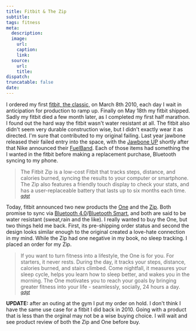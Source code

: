 ```yaml
---
title: Fitbit & The Zip
subtitle:
tags: fitness
meta:
  description:
  image:
    url:
    caption:
    link:
  source:
    url:
    title:
dispatch:
truncatable: false
date:
---
```

I ordered my first [fitbit, the classic,][1] on March 8th 2010, each day I wait in anticipation for production to ramp up. Finally on May 18th my fitbit shipped. Sadly my fitbit died a few month later, as I completed my first half marathon. I found out the hard way the fitbit wasn't water resistant at all. The fitbit also didn't seem very durable construction wise, but I didn't exactly wear it as directed. I'm sure that contributed to my original failing. Last year jawbone released their failed entry into the space, with the [Jawbone UP][2] shortly after that Nike announced their [FuelBand][3]. Each of those items had something the I wanted in the fitbit before making a replacement purchase, Bluetooth syncing to my phone.

>The Fitbit Zip is a low-cost Fitbit that tracks steps, distance, and calories burned, syncing the results to your computer or smartphone. The Zip also features a friendly touch display to check your stats, and has a user-replaceable battery that lasts up to six months each time.
><small><cite>[gdgt][a]</cite></small>

Today, fitbit announced two new products the [One][4] and the [Zip][5]. Both promise to sync via [Bluetooth 4.0][6]/[Bluetooth Smart][7], and both are said to be water resistant (sweat,rain and the like). I really wanted to buy the One, but two things held me back. First, its pre-shipping order status and second the design looks similar enough to the original created a love-hate connection in my mind. While the Zip had one negative in my book, no sleep tracking. I placed an order for my Zip.

>If you want to turn fitness into a lifestyle, the One is for you. For starters, it never rests. During the day, it tracks your steps, distance, calories burned, and stairs climbed. Come nightfall, it measures your sleep cycle, helps you learn how to sleep better, and wakes you in the morning. The One motivates you to reach your goals by bringing greater fitness into your life - seamlessly, socially, 24 hours a day.
><small><cite>[gdgt][b]</cite></small>

__UPDATE:__ after an outing at the gym I put my order on hold. I don't think I have the same use case for a fitbit I did back in 2010. Going with a product that is less than the orginal may not be a wise buying choice. I will wait and see product review of both the Zip and One before buy.



[1]: http://gdgt.com/fitbit/classic/
[2]: http://jawbone.com/up/
[3]: https://en.wikipedia.org/wiki/Nike%2B_FuelBand
[4]: http://www.fitbit.com/one
[5]: http://www.fitbit.com/zip
[6]: https://en.wikipedia.org/wiki/Bluetooth#Bluetooth_v4.0
[7]: https://en.wikipedia.org/wiki/Bluetooth_low_energy
[a]: http://gdgt.com/fitbit/zip/
[b]: http://gdgt.com/fitbit/one/
